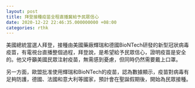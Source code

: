 ```yaml
---
layout: post
title: 拜登接種疫苗全程直播冀給予民眾信心
date: 2020-12-22 22:46:35.000000000 +08:00
categories: rthk
---
```


美國總統當選人拜登，接種由美國藥廠輝瑞和德國BioNTech研發的新型冠狀病毒疫苗，有電視台直播整個過程，拜登說，是希望給予民眾信心，證明疫苗是安全的。他又呼籲美國民眾注射疫苗，無需感到憂慮，但同時仍然需要戴上口罩。

另一方面，歐盟批准使用輝瑞和BioNTech的疫苗，認為數據顯示，疫苗對病毒有足夠防護，德國、法國和意大利等國家，預計會在聖誕假期後，開始為民眾接種。
